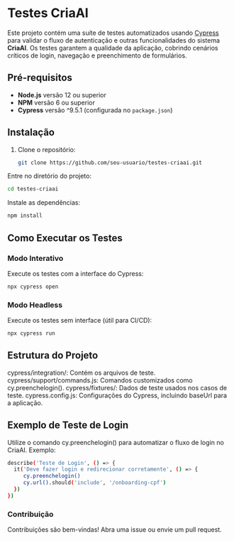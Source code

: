 # Testes CriaAI

Este projeto contém uma suíte de testes automatizados usando [Cypress](https://www.cypress.io/) para validar o fluxo de autenticação e outras funcionalidades do sistema **CriaAI**. Os testes garantem a qualidade da aplicação, cobrindo cenários críticos de login, navegação e preenchimento de formulários.

## Pré-requisitos

- **Node.js** versão 12 ou superior
- **NPM** versão 6 ou superior
- **Cypress** versão ^9.5.1 (configurada no `package.json`)

## Instalação

1. Clone o repositório:
   ```bash
   git clone https://github.com/seu-usuario/testes-criaai.git
Entre no diretório do projeto:

   ```bash
cd testes-criaai

```
Instale as dependências:
   ```bash
npm install
```
## Como Executar os Testes

### Modo Interativo
Execute os testes com a interface do Cypress:

 ```bash
npx cypress open
```
### Modo Headless
Execute os testes sem interface (útil para CI/CD):
 ```bash
npx cypress run
 ```
## Estrutura do Projeto

cypress/integration/: Contém os arquivos de teste.
cypress/support/commands.js: Comandos customizados como cy.preenchelogin().
cypress/fixtures/: Dados de teste usados nos casos de teste.
cypress.config.js: Configurações do Cypress, incluindo baseUrl para a aplicação.

## Exemplo de Teste de Login
Utilize o comando cy.preenchelogin() para automatizar o fluxo de login no CriaAI. 
Exemplo:

 ```bash
describe('Teste de Login', () => {
   it('Deve fazer login e redirecionar corretamente', () => {
      cy.preenchelogin()
      cy.url().should('include', '/onboarding-cpf')
   })
})
 ```

### Contribuição
Contribuições são bem-vindas! 
Abra uma issue ou envie um pull request.
